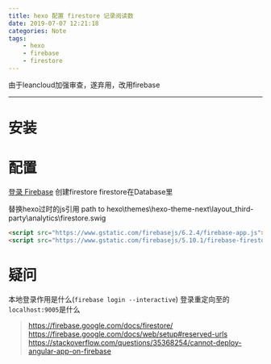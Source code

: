 ```yaml
---
title: hexo 配置 firestore 记录阅读数
date: 2019-07-07 12:21:18
categories: Note
tags:
    - hexo
    - firebase
    - firestore
---
```


由于leancloud加强审查，遂弃用，改用firebase<!--more-->

---

# 安装

# 配置

[登录 Firebase](https://console.firebase.google.com/)
创建firestore
firestore在Database里

替换hexo过时的js引用
path to hexo\themes\hexo-theme-next\layout\_third-party\analytics\firestore.swig

```html
<script src="https://www.gstatic.com/firebasejs/6.2.4/firebase-app.js"></script>
<script src="https://www.gstatic.com/firebasejs/5.10.1/firebase-firestore.js"></script>
```

# 疑问

本地登录作用是什么(`firebase login --interactive`)
登录重定向至的`localhost:9005`是什么


> https://firebase.google.com/docs/firestore/
> https://firebase.google.com/docs/web/setup#reserved-urls
> https://stackoverflow.com/questions/35368254/cannot-deploy-angular-app-on-firebase
